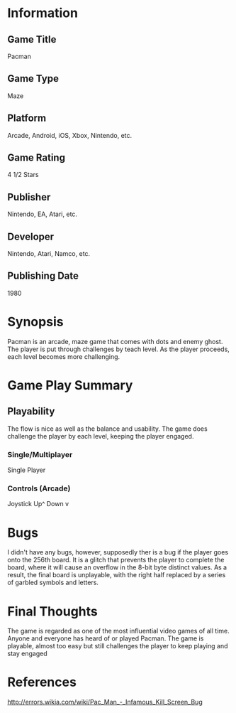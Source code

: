 
# Information
## Game Title
Pacman
## Game Type
Maze
## Platform
Arcade, Android, iOS, Xbox, Nintendo, etc.
## Game Rating
4 1/2 Stars 
## Publisher
Nintendo, EA, Atari, etc.
## Developer
Nintendo, Atari, Namco, etc.
## Publishing Date
1980
# Synopsis
Pacman is an arcade, maze game that comes with dots and enemy ghost. The player is put through 
challenges by teach level. As the player proceeds, each level becomes more challenging. 

# Game Play Summary
## Playability
The flow is nice as well as the balance and usability. 
The game does challenge the player by each level, keeping the player engaged. 

### Single/Multiplayer
Single Player
### Controls (Arcade)
Joystick 
<Left
Right> 
Up^ 
Down v

# Bugs
I didn't have any bugs, however, supposedly ther is a bug if the player goes onto the 256th board.
It is a glitch that prevents the player to complete the board,
where it will cause an overflow in the 8-bit byte distinct values. 
As a result, the final board is unplayable, with the right half replaced by a series of garbled symbols and letters.
# Final Thoughts
The game is regarded as one of the most influential video games of all time. Anyone and everyone has heard of or played 
Pacman. The game is playable, almost too easy but still challenges the player to keep playing and stay engaged
# References
http://errors.wikia.com/wiki/Pac_Man_-_Infamous_Kill_Screen_Bug
